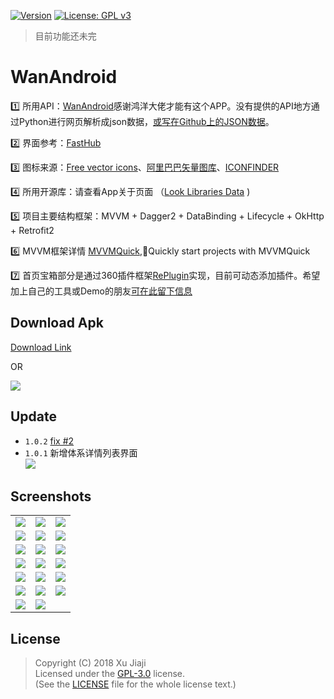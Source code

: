 [![Version](https://img.shields.io/badge/version-1.0.2-green.svg)]() [![License: GPL v3](https://img.shields.io/badge/License-GPL%20v3-blue.svg)](https://www.gnu.org/licenses/gpl-3.0)

> 目前功能还未完

# WanAndroid
1️⃣  所用API：[WanAndroid](http://www.wanandroid.com/)感谢鸿洋大佬才能有这个APP。没有提供的API地方通过Python进行网页解析成json数据，[或写在Github上的JSON数据](https://github.com/xujiaji/WanAndroid/tree/master/json)。

2️⃣  界面参考：[FastHub](https://github.com/k0shk0sh/FastHub)

3️⃣  图标来源：[Free vector icons](https://www.flaticon.com)、[阿里巴巴矢量图库](http://www.iconfont.cn/)、[ICONFINDER](https://www.iconfinder.com)

4️⃣  所用开源库：请查看App关于页面 （[Look Libraries Data](https://github.com/xujiaji/WanAndroid/blob/master/json/licenses.json) )

5️⃣  项目主要结构框架：MVVM + Dagger2 + DataBinding + Lifecycle + OkHttp + Retrofit2

6️⃣  MVVM框架详情 [MVVMQuick](https://github.com/xujiaji/MVVMQuick),🚀Quickly start projects with MVVMQuick

7️⃣  首页宝箱部分是通过360插件框架[RePlugin](https://github.com/Qihoo360/RePlugin)实现，目前可动态添加插件。希望加上自己的工具或Demo的朋友[可在此留下信息](https://github.com/xujiaji/WanAndroid/issues/1)

## Download Apk
[Download Link](https://github.com/xujiaji/WanAndroid/releases/download/v1.0.2/app-release.apk)

OR

![](https://raw.githubusercontent.com/xujiaji/xujiaji.github.io/pictures/wanandroid/download_qr.png)

## Update
- `1.0.2` [fix #2](https://github.com/xujiaji/WanAndroid/issues/2)
- `1.0.1` 新增体系详情列表界面<br>
![](https://raw.githubusercontent.com/xujiaji/xujiaji.github.io/pictures/wanandroid/update/update_1_0_1.gif)

## Screenshots
||||
|-|-|-|
|![](https://raw.githubusercontent.com/xujiaji/xujiaji.github.io/pictures/wanandroid/screen/a.png)|![](https://raw.githubusercontent.com/xujiaji/xujiaji.github.io/pictures/wanandroid/screen/b.png)|![](https://raw.githubusercontent.com/xujiaji/xujiaji.github.io/pictures/wanandroid/screen/c.png)|
|![](https://raw.githubusercontent.com/xujiaji/xujiaji.github.io/pictures/wanandroid/screen/d.png)|![](https://raw.githubusercontent.com/xujiaji/xujiaji.github.io/pictures/wanandroid/screen/e.png)|![](https://raw.githubusercontent.com/xujiaji/xujiaji.github.io/pictures/wanandroid/screen/f.png)|
|![](https://raw.githubusercontent.com/xujiaji/xujiaji.github.io/pictures/wanandroid/screen/g.png)|![](https://raw.githubusercontent.com/xujiaji/xujiaji.github.io/pictures/wanandroid/screen/h.png)|![](https://raw.githubusercontent.com/xujiaji/xujiaji.github.io/pictures/wanandroid/screen/i.png)|
|![](https://raw.githubusercontent.com/xujiaji/xujiaji.github.io/pictures/wanandroid/screen/j.png)|![](https://raw.githubusercontent.com/xujiaji/xujiaji.github.io/pictures/wanandroid/screen/k.png)|![](https://raw.githubusercontent.com/xujiaji/xujiaji.github.io/pictures/wanandroid/screen/l.png)|
|![](https://raw.githubusercontent.com/xujiaji/xujiaji.github.io/pictures/wanandroid/screen/m.png)|![](https://raw.githubusercontent.com/xujiaji/xujiaji.github.io/pictures/wanandroid/screen/n.png)|![](https://raw.githubusercontent.com/xujiaji/xujiaji.github.io/pictures/wanandroid/screen/o.png)|
|![](https://raw.githubusercontent.com/xujiaji/xujiaji.github.io/pictures/wanandroid/screen/p.png)|![](https://raw.githubusercontent.com/xujiaji/xujiaji.github.io/pictures/wanandroid/screen/q.png)|![](https://raw.githubusercontent.com/xujiaji/xujiaji.github.io/pictures/wanandroid/screen/r.png)|
|![](https://raw.githubusercontent.com/xujiaji/xujiaji.github.io/pictures/wanandroid/screen/s.png)|![](https://raw.githubusercontent.com/xujiaji/xujiaji.github.io/pictures/wanandroid/screen/z.gif)||


## License
> Copyright (C) 2018 Xu Jiaji  
> Licensed under the [GPL-3.0](https://www.gnu.org/licenses/gpl.html) license.  
> (See the [LICENSE](https://github.com/xujiaji/WanAndroid/blob/master/LICENSE) file for the whole license text.)
